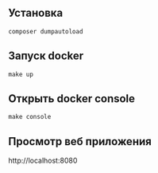## Установка

```
composer dumpautoload
```

## Запуск docker

```
make up
```

## Открыть docker console

```
make console
```

## Просмотр веб приложения

http://localhost:8080

